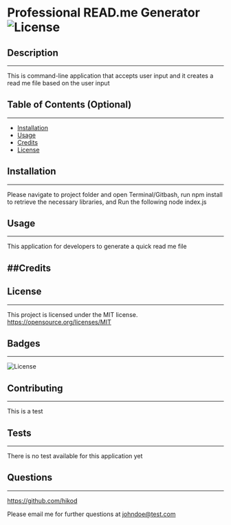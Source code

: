 
  # Professional READ.me Generator   ![License](https://img.shields.io/badge/License-MIT-blue.svg)

  ## Description
  -----

  This is command-line application that accepts user input and it creates a read me file based on the user input
  
  ## Table of Contents (Optional)
  -----
  
  * [Installation](#installation)
  * [Usage](#usage)
  * [Credits](#credits)
  * [License](#license)
  
  
  ## Installation
  -----

  Please navigate to project folder and open Terminal/Gitbash, run npm install to retrieve the necessary libraries, and Run the following node index.js
  
  ## Usage 
  -----

  This application for developers to generate a quick read me file
  
  ##Credits
  -----

  ## License
  -----

  This project is licensed under the MIT license.
  https://opensource.org/licenses/MIT
  
  ## Badges
  -----
  
  ![License](https://img.shields.io/badge/License-MIT-blue.svg)
  
  
  ## Contributing
  -----
  
  This is a test
  
  ## Tests
  -----

  There is no test available for this application yet

  ## Questions 
  -----
    
  https://github.com/hikod

  Please email me for further questions at johndoe@test.com
